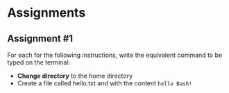 # Assignments

## Assignment #1
For each for the following instructions, write the equivalent command to be typed on the terminal:

* **Change directory** to the home directory
* Create a file called hello.txt and with the content `hello Bash!`

